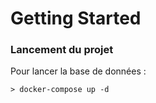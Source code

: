 # Getting Started

### Lancement du projet

Pour lancer la base de données :

```shell
> docker-compose up -d
```
